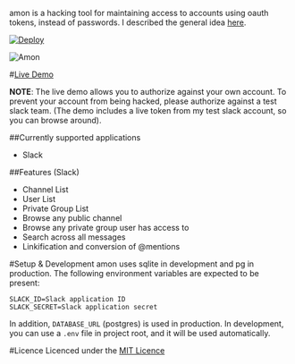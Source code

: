 amon is a hacking tool for maintaining access to accounts using oauth tokens, instead of passwords. I described the general idea [here](https://github.com/captn3m0/ideas#user-content-hacking-via-oaauth-tokens).

[![Deploy](https://www.herokucdn.com/deploy/button.png)](https://heroku.com/deploy?template=https://github.com/captn3m0/amon)

![Amon](http://images1.cliqueclack.com/tv/files/2012/05/Amon_and_his_Equalists-425x239.png)

#[Live Demo](https://amon-hack.herokuapp.com/)

**NOTE**: The live demo allows you to authorize against your own account. To prevent your account from being hacked, please authorize against a test slack team. (The demo includes a live token from my test slack account, so you can browse around).

##Currently supported applications

- Slack

##Features (Slack)

- Channel List
- User List
- Private Group List
- Browse any public channel
- Browse any private group user has access to
- Search across all messages
- Linkification and conversion of @mentions

#Setup & Development
amon uses sqlite in development and pg in production. The following environment variables are expected to be present:

    SLACK_ID=Slack application ID
    SLACK_SECRET=Slack application secret

In addition, `DATABASE_URL` (postgres) is used in production. In development, you can use a `.env` file in project root, and it will be used automatically.

#Licence
Licenced under the [MIT Licence](http://nemo.mit-license.org/)
